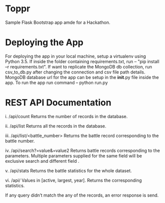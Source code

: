 # Toppr

Sample Flask Bootstrap app amde for a Hackathon.

# Deploying the App
For deploying the app in your local machine, setup a virtualenv using Python 3.5. If inside the folder containing requirements.txt, run – "pip install –r requirements.txt". If want to replicate the MongoDB db collection, run csv_to_db.py after changing the connection and csv file path details. MongoDB database url for the app can be setup in the __init__.py file inside the app. 
To run the app run command – python run.py

# REST API Documentation
i.	/api/count
Returns the number of records in the database.

ii.	/api/list
Returns all the records in the database.

iii.	/api/list/<battle_number>
Returns the battle record corresponding to the battle number.

iv.	/api/search?<parameter>=value&<parameter2>=value2
Returns battle records corresponding to the parameters. Multiple parameters supplied for the same field will be exclusive search and different field .

v.	/api/stats
Returns the battle statistics for the whole dataset. 

vi.	/api/<values>
Values in [active, largest, year]. Returns the corresponding statistics.

If any query didn’t match the any of the records, an error response is send.
